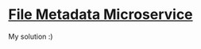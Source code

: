 # [File Metadata Microservice](https://www.freecodecamp.org/learn/apis-and-microservices/apis-and-microservices-projects/file-metadata-microservice)
My solution :) 
